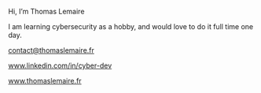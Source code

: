 Hi, I’m Thomas Lemaire

I am learning cybersecurity as a hobby, and would love to do it full time one day.

contact@thomaslemaire.fr

www.linkedin.com/in/cyber-dev

www.thomaslemaire.fr


<!---
LemaireThomas/LemaireThomas is a ✨ special ✨ repository because its `README.md` (this file) appears on your GitHub profile.
You can click the Preview link to take a look at your changes.
--->
